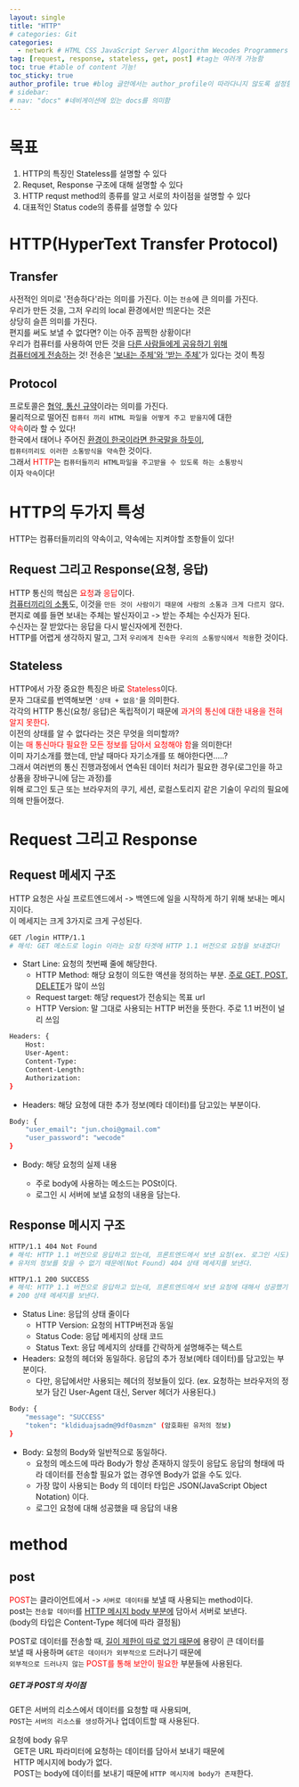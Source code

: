 ```yaml
---
layout: single
title: "HTTP"
# categories: Git
categories:
  - network # HTML CSS JavaScript Server Algorithm Wecodes Programmers CS Github Blog
tag: [request, response, stateless, get, post] #tag는 여러개 가능함
toc: true #table of content 기능!
toc_sticky: true
author_profile: true #blog 글안에서는 author_profile이 따라다니지 않도록 설정함
# sidebar:
# nav: "docs" #네비게이션에 있는 docs를 의미함
---
```


# 목표

1. HTTP의 특징인 Stateless를 설명할 수 있다
2. Requset, Response 구조에 대해 설명할 수 있다
3. HTTP requst method의 종류를 알고 서로의 차이점을 설명할 수 있다
4. 대표적인 Status code의 종류를 설명할 수 있다

# HTTP(HyperText Transfer Protocol)

## Transfer

사전적인 의미로 '전송하다'라는 의미를 가진다. 이는 `전송`에 큰 의미를 가진다.  
우리가 만든 것을, 그저 우리의 local 환경에서만 띄운다는 것은  
상당히 슬픈 의미를 가진다.  
편지를 써도 보낼 수 없다면? 이는 아주 끔찍한 상황이다!  
우리가 컴퓨터를 사용하여 만든 것을 <u>다른 사람들에게 공유하기 위해</u>  
<u>컴퓨터에게 전송하는</u> 것!
전송은 <u>'보내는 주체'와 '받는 주체'</u>가 있다는 것이 특징

## Protocol

프로토콜은 <u>협약, 통신 규약</u>이라는 의미를 가진다.  
물리적으로 떨어진 `컴퓨터 끼리 HTML 파일을 어떻게 주고 받을지`에 대한  
<span style="color:red">약속</span>이라 할 수 있다!  
한국에서 태어나 주어진 <u>환경이 한국이라면 한국말을 하듯이</u>,  
`컴퓨터끼리도 이러한 소통방식을 약속`한 것이다.  
그래서 <span style="color:red">HTTP</span>는 `컴퓨터들끼리 HTML파일을 주고받을 수 있도록 하는 소통방식`  
이자 `약속`이다!

# HTTP의 두가지 특성

HTTP는 컴퓨터들끼리의 약속이고, 약속에는 지켜야할 조항들이 있다!

## Request 그리고 Response(요청, 응답)

HTTP 통신의 핵심은 <span style="color:red">요청</span>과 <span style="color:red">응답</span>이다.  
<u>컴퓨터끼리의 소통</u>도, 이것을 `만든 것이 사람이기 때문에 사람의 소통과 크게 다르지 않다`.  
편지로 예를 들면 보내는 주체는 발신자이고 -> 받는 주체는 수신자가 된다.  
수신자는 잘 받았다는 응답을 다시 발신자에게 전한다.  
HTTP를 어렵게 생각하지 말고, 그저 `우리에게 친숙한 우리의 소통방식에서 적용`한 것이다.

## Stateless

HTTP에서 가장 중요한 특징은 바로 <span style="color:red">Stateless</span>이다.  
문자 그대로를 번역해보면 `'상태 + 없음'`을 의미한다.  
각각의 HTTP 통신(요청/ 응답)은 독립적이기 때문에 <span style="color:red">과거의 통신에 대한 내용을 전혀 알지 못한다</span>.  
이전의 상태를 알 수 없다라는 것은 무엇을 의미할까?  
이는 <span style="color:red">매 통신마다 필요한 모든 정보를 담아서 요청해야 함</span>을 의미한다!  
이미 자기소개를 했는데, 만날 때마다 자기소개를 또 해야한다면.....?  
그래서 여러번의 통신 진행과정에서 연속된 데이터 처리가 필요한 경우(로그인을 하고 상품을 장바구니에 담는 과정)를  
위해 로그인 토근 또는 브라우저의 쿠기, 세션, 로컬스토리지 같은 기술이 우리의 필요에 의해 만들어졌다.

# Request 그리고 Response

## Request 메세지 구조

HTTP 요청은 사실 프로트엔드에서 -> 백엔드에 일을 시작하게 하기 위해 보내는 메시지이다.  
이 메세지는 크게 3가지로 크게 구성된다.

```bash
GET /login HTTP/1.1
# 해석: GET 메소드로 login 이라는 요청 타겟에 HTTP 1.1 버전으로 요청을 보내겠다!
```

- Start Line: 요청의 첫번째 줄에 해당한다.
  - HTTP Method: 해당 요청이 의도한 액션을 정의하는 부분. <u>주로 GET, POST, DELETE</u>가 많이 쓰임
  - Request target: 해당 request가 전송되는 목표 url
  - HTTP Version: 말 그대로 사용되는 HTTP 버전을 뜻한다. 주로 1.1 버전이 널리 쓰임

```bash
Headers: {
    Host:
    User-Agent:
    Content-Type:
    Content-Length:
    Authorization:
}
```

- Headers: 해당 요청에 대한 추가 정보(메타 데이터)를 담고있는 부분이다.

```bash
Body: {
    "user_email": "jun.choi@gmail.com"
    "user_password": "wecode"
}
```

- Body: 해당 요청의 실제 내용

  - 주로 body에 사용하는 메소드는 POSt이다.
  - 로그인 시 서버에 보낼 요청의 내용을 담는다.

## Response 메시지 구조

```bash
HTTP/1.1 404 Not Found
# 해석: HTTP 1.1 버전으로 응답하고 있는데, 프론트엔드에서 보낸 요청(ex. 로그인 시도)에 대해서
# 유저의 정보를 찾을 수 없기 때문에(Not Found) 404 상태 메세지를 보낸다.

HTTP/1.1 200 SUCCESS
# 해석: HTTP 1.1 버전으로 응답하고 있는데, 프론트엔드에서 보낸 요청에 대해서 성공했기 때문에
# 200 상태 메세지를 보낸다.
```

- Status Line: 응답의 상태 줄이다
  - HTTP Version: 요청의 HTTP버전과 동일
  - Status Code: 응답 메세지의 상태 코드
  - Status Text: 응답 메세지의 상태를 간략하게 설명해주는 텍스트
- Headers: 요청의 헤더와 동일하다. 응답의 추가 정보(메타 데이터)를 담고있는 부분이다.
  - 다만, 응답에서만 사용되는 헤더의 정보들이 있다. (ex. 요청하는 브라우저의 정보가 담긴 User-Agent 대신, Server 헤더가 사용된다.)

```bash
Body: {
    "message": "SUCCESS"
    "token": "kldiduajsadm@9df0asmzm" (암호화된 유저의 정보)
}
```

- Body: 요청의 Body와 일반적으로 동일하다.
  - 요청의 메소드에 따라 Body가 항상 존재하지 않듯이 응답도 응답의 형태에 따라 데이터를 전송할 필요가 없는 경우엔 Body가 없을 수도 있다.
  - 가장 많이 사용되는 Body 의 데이터 타입은 JSON(JavaScript Object Notation) 이다.
  - 로그인 요청에 대해 성공했을 때 응답의 내용

# method

## post

<span style="color:red">POST</span>는 클라이언트에서 -> `서버로 데이터를` 보낼 때 사용되는 method이다.  
post는 `전송할 데이터`를 <u>HTTP 메시지 body 부분에</u> 담아서 서버로 보낸다.  
(body의 타입은 Content-Type 헤더에 따라 결정됨)

POST로 데이터를 전송할 때, <u>길이 제한이 따로 없기 때문에</u> 용량이 큰 데이터를  
보낼 때 사용하며 `GET은 데이터가 외부적으로` 드러나기 때문에  
`외부적으로 드러나지 않는` <span style="color:red">POST를 통해 보안이 필요한</span> 부분들에 사용된다.

##### GET과 POST의 차이점

GET은 서버의 리소스에서 데이터를 요청할 때 사용되며,  
`POST`는 `서버의 리소스를 생성`하거나 업데이트할 때 사용된다.

요청에 body 유무  
&nbsp; GET은 URL 파라미터에 요청하는 데이터를 담아서 보내기 때문에  
&nbsp; HTTP 메시지에 body가 없다.  
&nbsp; POST는 body에 데이터를 보내기 때문에 `HTTP 메시지에 body가 존재`한다.

<!-- ### 2. Link 넣기

```

유형 1: (설명어를 입력) : [gunhee's coding blog](https://gunhee-jeong.github.io/)
유형 2: (URL 자동연결) : <https://gunhee-jeong.github.io/>
유형 3: (동일 파일 내 '문단으로 이동') : [1. Header로 이동](###-1-header)

```

유형 1: (설명어를 입력) : [gunhee's coding blog](https://gunhee-jeong.github.io/)
유형 2: (URL 자동연결) : <https://gunhee-jeong.github.io/>
유형 3: (동일 파일 내 '문단으로 이동') : [1. Header로 이동](#1-header)
유형 3의 방법

1. 특수문자를 제거
2. 스페이스는 -로 바꾸고
3. 대문자는 소문자로!
   그래서 ### 1. Header -> #1-header

## Link: [google][https://www.google.com/]

### 3. 수평선

```

---

```

---

### 4. 라인 바꾸기

```

스페이스바를 2번 눌러주면 다음칸으로
이동할 수 있어요!

```

---

스페이스바를 2번 눌러주면
다음칸으로 이동할 수 있어요!

### 5. list 만들기

```

1. 1번
2. 2번
3. 3번

- 순서없는 list
  - 순서없는 list
    - 순서없는 list

```

1. 1번
2. 2번
3. 3번

- 순서없는 list
  - 순서없는 list
    - 순서없는 list

---

### 6. font 관련

```

**진하게** -> 볼드
_기울여서_ -> 이탤릭체
~~취소선~~ -> 취소선

<ul>밑줄넣기</ul> -> 밑줄
<span style="color:red">빨간 글씨</span> -> 글자색
이것이 `인라인` 입니다 -> 인라인 코드
```

**진하게** -> 볼드
_기울여서_ -> 이탤릭체
~~취소선~~ -> 취소선
<u>밑줄넣기</u> -> 밑줄
<span style="color:red">빨간 글씨</span>
이것이 `인라인` 입니다 -> 인라인 코드

---

### 7. 인용구문

```
> coding
>
> > JavaScript
> >
> > > 내가 프짱!
```

> coding
>
> > JavaScript
> >
> > > 내가 프짱!

---

### 8. 이미지 삽입

```
유형1: ('사이즈를 조절' -> HTML 태그 사용) : <img src="https://gunhee-jeong.github.io/assets/images/blogLogo.png" width="300" height="200">
유형2: (이미지 삽입 후 -> 링크 걸기)
[![이미지](https://gunhee-jeong.github.io/assets/images/blogLogo/blogLogo.png)](https://gunhee-jeong.github.io/)
```

유형1: ('사이즈를 조절' -> HTML 태그 사용) : <img src="https://gunhee-jeong.github.io/assets/images/blogLogo.png" width="300" height="200">
유형2: (이미지 삽입 후 -> 링크 걸기)
[![이미지](https://gunhee-jeong.github.io/assets/images/blogLogo.png)](https://gunhee-jeong.github.io/)

### 9. 표 만들기

```
||국어|영어|
| :--- | ---: | :--: |
|건희 | 100점 | 100점
|철수 | 100점 | 100점
```

|      |  국어 | 영어  |
| :--- | ----: | :---: |
| 건희 | 100점 | 100점 |
| 철수 | 100점 | 100점 |

> - header를 넣고 싶은 경우 ---을 사용하고 :을 이용하여 정렬에 사용함!

### 10. 토글 만들기

```
<details>
<summary>여기를 누르세요</summary>
<div markdown="1">
숨겨진 내용
</div>
</details>
```

<details>
<summary>여기를 누르세요</summary>
<div markdown="1">
숨겨진 내용
</div>
</details> -->
